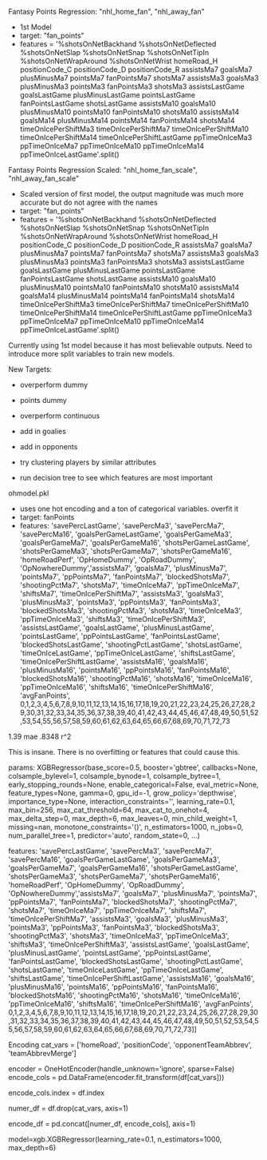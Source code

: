 Fantasy Points Regression: "nhl_home_fan", "nhl_away_fan"

- 1st Model
- target: "fan_points"
- features = '%shotsOnNetBackhand %shotsOnNetDeflected %shotsOnNetSlap %shotsOnNetSnap %shotsOnNetTipIn %shotsOnNetWrapAround %shotsOnNetWrist homeRoad_H positionCode_C positionCode_D positionCode_R assistsMa7 goalsMa7 plusMinusMa7 pointsMa7 fanPointsMa7 shotsMa7 assistsMa3 goalsMa3 plusMinusMa3 pointsMa3 fanPointsMa3 shotsMa3 assistsLastGame goalsLastGame plusMinusLastGame pointsLastGame fanPointsLastGame shotsLastGame assistsMa10 goalsMa10 plusMinusMa10 pointsMa10 fanPointsMa10 shotsMa10 assistsMa14 goalsMa14 plusMinusMa14 pointsMa14 fanPointsMa14 shotsMa14 timeOnIcePerShiftMa3 timeOnIcePerShiftMa7 timeOnIcePerShiftMa10 timeOnIcePerShiftMa14 timeOnIcePerShiftLastGame ppTimeOnIceMa3 ppTimeOnIceMa7 ppTimeOnIceMa10 ppTimeOnIceMa14 ppTimeOnIceLastGame'.split()

Fantasy Points Regression Scaled: "nhl_home_fan_scale", "nhl_away_fan_scale"

- Scaled version of first model, the output magnitude was much more accurate but do not agree with the names
- target: "fan_points"
- features = '%shotsOnNetBackhand %shotsOnNetDeflected %shotsOnNetSlap %shotsOnNetSnap %shotsOnNetTipIn %shotsOnNetWrapAround %shotsOnNetWrist homeRoad_H positionCode_C positionCode_D positionCode_R assistsMa7 goalsMa7 plusMinusMa7 pointsMa7 fanPointsMa7 shotsMa7 assistsMa3 goalsMa3 plusMinusMa3 pointsMa3 fanPointsMa3 shotsMa3 assistsLastGame goalsLastGame plusMinusLastGame pointsLastGame fanPointsLastGame shotsLastGame assistsMa10 goalsMa10 plusMinusMa10 pointsMa10 fanPointsMa10 shotsMa10 assistsMa14 goalsMa14 plusMinusMa14 pointsMa14 fanPointsMa14 shotsMa14 timeOnIcePerShiftMa3 timeOnIcePerShiftMa7 timeOnIcePerShiftMa10 timeOnIcePerShiftMa14 timeOnIcePerShiftLastGame ppTimeOnIceMa3 ppTimeOnIceMa7 ppTimeOnIceMa10 ppTimeOnIceMa14 ppTimeOnIceLastGame'.split()


Currently using 1st model because it has most believable outputs. Need to introduce more split variables to train new models. 

New Targets:

- overperform dummy
- points dummy
- overperform continuous

- add in goalies
- add in opponents
- try clustering players by similar attributes
- run decision tree to see which features are most important





ohmodel.pkl

- uses one hot encoding and a ton of categorical variables. overfit it
- target: fanPoints
- features: 'savePercLastGame', 'savePercMa3', 'savePercMa7',
       'savePercMa16', 'goalsPerGameLastGame', 'goalsPerGameMa3',
       'goalsPerGameMa7', 'goalsPerGameMa16', 'shotsPerGameLastGame',
       'shotsPerGameMa3', 'shotsPerGameMa7', 'shotsPerGameMa16', 'homeRoadPerf', 'OpHomeDummy', 'OpRoadDummy',
       'OpNowhereDummy','assistsMa7', 'goalsMa7', 'plusMinusMa7', 'pointsMa7',
       'ppPointsMa7', 'fanPointsMa7', 'blockedShotsMa7', 'shootingPctMa7',
       'shotsMa7', 'timeOnIceMa7', 'ppTimeOnIceMa7', 'shiftsMa7',
       'timeOnIcePerShiftMa7', 'assistsMa3', 'goalsMa3', 'plusMinusMa3',
       'pointsMa3', 'ppPointsMa3', 'fanPointsMa3', 'blockedShotsMa3',
       'shootingPctMa3', 'shotsMa3', 'timeOnIceMa3', 'ppTimeOnIceMa3',
       'shiftsMa3', 'timeOnIcePerShiftMa3', 'assistsLastGame', 'goalsLastGame',
       'plusMinusLastGame', 'pointsLastGame', 'ppPointsLastGame',
       'fanPointsLastGame', 'blockedShotsLastGame', 'shootingPctLastGame',
       'shotsLastGame', 'timeOnIceLastGame', 'ppTimeOnIceLastGame',
       'shiftsLastGame', 'timeOnIcePerShiftLastGame', 'assistsMa16',
       'goalsMa16', 'plusMinusMa16', 'pointsMa16', 'ppPointsMa16',
       'fanPointsMa16', 'blockedShotsMa16', 'shootingPctMa16', 'shotsMa16',
       'timeOnIceMa16', 'ppTimeOnIceMa16', 'shiftsMa16',
       'timeOnIcePerShiftMa16', 'avgFanPoints', 0,1,2,3,4,5,6,7,8,9,10,11,12,13,14,15,16,17,18,19,20,21,22,23,24,25,26,27,28,29,30,31,32,33,34,35,36,37,38,39,40,41,42,43,44,45,46,47,48,49,50,51,52,53,54,55,56,57,58,59,60,61,62,63,64,65,66,67,68,69,70,71,72,73
 
 
 1.39 mae
 .8348 r^2
 
 This is insane. There is no overfitting or features that could cause this.
 
 params: XGBRegressor(base_score=0.5, booster='gbtree', callbacks=None,
             colsample_bylevel=1, colsample_bynode=1, colsample_bytree=1,
             early_stopping_rounds=None, enable_categorical=False,
             eval_metric=None, feature_types=None, gamma=0, gpu_id=-1,
             grow_policy='depthwise', importance_type=None,
             interaction_constraints='', learning_rate=0.1, max_bin=256,
             max_cat_threshold=64, max_cat_to_onehot=4, max_delta_step=0,
             max_depth=6, max_leaves=0, min_child_weight=1, missing=nan,
             monotone_constraints='()', n_estimators=1000, n_jobs=0,
             num_parallel_tree=1, predictor='auto', random_state=0, ...)

features: 'savePercLastGame', 'savePercMa3', 'savePercMa7',
       'savePercMa16', 'goalsPerGameLastGame', 'goalsPerGameMa3',
       'goalsPerGameMa7', 'goalsPerGameMa16', 'shotsPerGameLastGame',
       'shotsPerGameMa3', 'shotsPerGameMa7', 'shotsPerGameMa16', 'homeRoadPerf', 'OpHomeDummy', 'OpRoadDummy',
       'OpNowhereDummy','assistsMa7', 'goalsMa7', 'plusMinusMa7', 'pointsMa7',
       'ppPointsMa7', 'fanPointsMa7', 'blockedShotsMa7', 'shootingPctMa7',
       'shotsMa7', 'timeOnIceMa7', 'ppTimeOnIceMa7', 'shiftsMa7',
       'timeOnIcePerShiftMa7', 'assistsMa3', 'goalsMa3', 'plusMinusMa3',
       'pointsMa3', 'ppPointsMa3', 'fanPointsMa3', 'blockedShotsMa3',
       'shootingPctMa3', 'shotsMa3', 'timeOnIceMa3', 'ppTimeOnIceMa3',
       'shiftsMa3', 'timeOnIcePerShiftMa3', 'assistsLastGame', 'goalsLastGame',
       'plusMinusLastGame', 'pointsLastGame', 'ppPointsLastGame',
       'fanPointsLastGame', 'blockedShotsLastGame', 'shootingPctLastGame',
       'shotsLastGame', 'timeOnIceLastGame', 'ppTimeOnIceLastGame',
       'shiftsLastGame', 'timeOnIcePerShiftLastGame', 'assistsMa16',
       'goalsMa16', 'plusMinusMa16', 'pointsMa16', 'ppPointsMa16',
       'fanPointsMa16', 'blockedShotsMa16', 'shootingPctMa16', 'shotsMa16',
       'timeOnIceMa16', 'ppTimeOnIceMa16', 'shiftsMa16',
       'timeOnIcePerShiftMa16', 'avgFanPoints', 0,1,2,3,4,5,6,7,8,9,10,11,12,13,14,15,16,17,18,19,20,21,22,23,24,25,26,27,28,29,30,31,32,33,34,35,36,37,38,39,40,41,42,43,44,45,46,47,48,49,50,51,52,53,54,55,56,57,58,59,60,61,62,63,64,65,66,67,68,69,70,71,72,73]]

Encoding
cat_vars = ['homeRoad', 'positionCode', 'opponentTeamAbbrev', 'teamAbbrevMerge']

encoder = OneHotEncoder(handle_unknown='ignore', sparse=False)
encode_cols = pd.DataFrame(encoder.fit_transform(df[cat_vars]))

encode_cols.index = df.index

numer_df = df.drop(cat_vars, axis=1)

encode_df = pd.concat([numer_df, encode_cols], axis=1)
             
model=xgb.XGBRegressor(learning_rate=0.1, n_estimators=1000, max_depth=6)